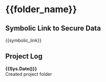 # {{folder_name}}

## Symbolic Link to Secure Data
{{symbolic_link}}

## Project Log
**{{Sys.Date()}}**  
Created project folder
